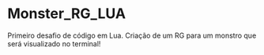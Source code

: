 # Monster_RG_LUA
Primeiro desafio de código em Lua. Criação de um RG para um monstro que será visualizado no terminal!
